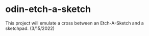 # odin-etch-a-sketch
This project will emulate a cross between an Etch-A-Sketch and a sketchpad. (3/15/2022)
